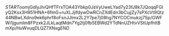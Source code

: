 $START$oomjGdIyJIvQHfTFrxTOA43Ybkp0JsVyUweLYad7y23fJ8k7JQoqqFGIyQ2Ksx3H951HNA+6fmG+ruXLJjifdywDwRCnZXdEdn3bCujjZy7sPXcVt9Qtz44NBwLXdno9ek6phrf8oFsnJJlmx2L2Y7pe7j08hg7NYCOCmukzj7Sp/GWFWi1jgumlm8FPzxk2JLkLaqtMdn7Yg2tj0fb5EBWd2YTdNnUZHtvVStUpfhItBmXp/HuWvuqDLQZ7XNxg$END$